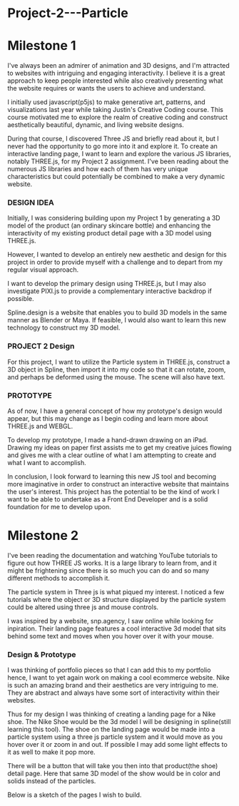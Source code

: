 # Project-2---Particle

# Milestone 1

I've always been an admirer of animation and 3D designs, and I'm attracted to websites with intriguing and engaging interactivity. I believe it is a great approach to keep people interested while also creatively presenting what the website requires or wants the users to achieve and understand. 

I initially used javascript(p5js) to make generative art, patterns, and visualizations last year while taking Justin's Creative Coding course. This course motivated me to explore the realm of creative coding and construct aesthetically beautiful, dynamic, and living website designs. 

During that course, I discovered Three JS and briefly read about it, but I never had the opportunity to go more into it and explore it. To create an interactive landing page, I want to learn and explore the various JS libraries, notably THREE.js, for my Project 2 assignment. I've been reading about the numerous JS libraries and how each of them has very unique characteristics but could potentially be combined to make a very dynamic website. 

### DESIGN IDEA 
Initially, I was considering building upon my Project 1 by generating a 3D model of the product (an ordinary skincare bottle) and enhancing the interactivity of my existing product detail page with a 3D model using THREE.js. 

However, I wanted to develop an entirely new aesthetic and design for this project in order to provide myself with a challenge and to depart from my regular visual approach. 

I want to develop the primary design using THREE.js, but I may also investigate PIXI.js to provide a complementary interactive backdrop if possible. 

Spline.design is a website that enables you to build 3D models in the same manner as Blender or Maya. If feasible, I would also want to learn this new technology to construct my 3D model. 



### PROJECT 2 Design 
For this project, I want to utilize the Particle system in THREE.js, construct a 3D object in Spline, then import it into my code so that it can rotate, zoom, and perhaps be deformed using the mouse. The scene will also have text. 



### PROTOTYPE 
As of now, I have a general concept of how my prototype's design would appear, but this may change as I begin coding and learn more about THREE.js and WEBGL. 

To develop my prototype, I made a hand-drawn drawing on an iPad. Drawing my ideas on paper first assists me to get my creative juices flowing and gives me with a clear outline of what I am attempting to create and what I want to accomplish. 





In conclusion, I look forward to learning this new JS tool and becoming more imaginative in order to construct an interactive website that maintains the user's interest. This project has the potential to be the kind of work I want to be able to undertake as a Front End Developer and is a solid foundation for me to develop upon.






# Milestone 2

I've been reading the documentation and watching YouTube tutorials to figure out how THREE JS works. It is a large library to learn from, and it might be frightening since there is so much you can do and so many different methods to accomplish it. 

The particle system in Three js is what piqued my interest. I noticed a few tutorials where the object or 3D structure displayed by the particle system could be altered using three js and mouse controls. 


I was inspired by a website, snp.agency, I saw online while looking for inpiration. Their landing page features a cool interactive 3d model that sits behind some text and moves when you hover over it with your mouse.


### Design & Prototype
I was thinking of portfolio pieces so that I can add this to my portfolio hence, I want to yet again work on making a cool ecommerce website. Nike is such an amazing brand and their aesthetics are very intriguing to me. They are abstract and always have some sort of interactivity within their websites.

Thus for my design I was thinking of creating a landing page for a Nike shoe. The Nike Shoe would be the 3d model I will be designing in spline(still learning this tool). 
The shoe on the landing page would be made into a particle system using a three js particle system and it would move as you hover over it or zoom in and out. If possible I may add some light effects to it as well to make it pop more.

There will be a button that will take you then into that product(the shoe) detail page. Here that same 3D model of the show would be in color and solids instead of the particles.

Below is a sketch of the pages I wish to build.

